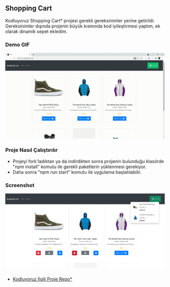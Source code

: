 ## Shopping Cart

Kodluyoruz Shopping Cart* projesi gerekli gereksinimler yerine getirildi. Gereksinimler dışında projenin büyük kısmında kod iyileştirmesi yaptım, ek olarak dinamik sepet ekledim.

### Demo GIF
<p align="center">
  <img src="site-demo.gif" alt="Shopping Cart"/>
</p>

### Proje Nasıl Çalıştırılır

- Projeyi fork'ladıktan ya da indirdikten sonra projenin bulunduğu klasörde "npm install" komutu ile gerekli paketlerin yüklenmesi gerekiyor.
- Daha sonra "npm run start" komutu ile uygulama başlatılabilir.

### Screenshot

<p align="center">
  <img src="shopping-cart.png" alt="Shopping Cart"/>
</p>


### 

* [Kodluyoruz İlgili Proje Repo*](https://github.com/Kodluyoruz/shopping-cart)
